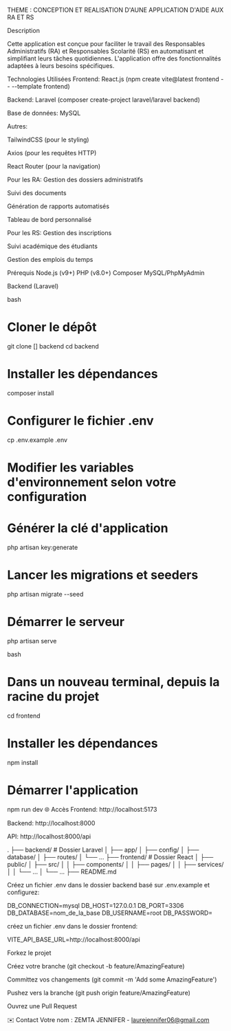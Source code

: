 
THEME : CONCEPTION ET REALISATION D'AUNE APPLICATION D'AIDE AUX RA ET RS


Description

Cette application est conçue pour faciliter le travail des Responsables Administratifs (RA) et Responsables Scolarité (RS) en automatisant et simplifiant leurs tâches quotidiennes. L'application offre des fonctionnalités adaptées à leurs besoins spécifiques.

Technologies Utilisées
Frontend: React.js (npm create vite@latest frontend -- --template frontend)

Backend: Laravel (composer create-project laravel/laravel backend)

Base de données: MySQL

Autres:

TailwindCSS (pour le styling)

Axios (pour les requêtes HTTP)

React Router (pour la navigation)

<!--  -->
<!-- Fonctionnalités Principales -->
Pour les RA:
Gestion des dossiers administratifs

Suivi des documents

Génération de rapports automatisés

Tableau de bord personnalisé

Pour les RS:
Gestion des inscriptions

Suivi académique des étudiants

Gestion des emplois du temps

<!-- Installation -->

Prérequis
Node.js (v9+)
PHP (v8.0+)
Composer
MySQL/PhpMyAdmin

<!-- Étapes d'installation -->
Backend (Laravel)

bash
# Cloner le dépôt
git clone [] backend
cd backend

# Installer les dépendances
composer install

# Configurer le fichier .env
cp .env.example .env
# Modifier les variables d'environnement selon votre configuration

# Générer la clé d'application
php artisan key:generate

# Lancer les migrations et seeders
php artisan migrate --seed

# Démarrer le serveur
php artisan serve


<!-- Frontend (React) -->

bash
# Dans un nouveau terminal, depuis la racine du projet
cd frontend

# Installer les dépendances
npm install

# Démarrer l'application
npm run dev
🌐 Accès
Frontend: http://localhost:5173

Backend: http://localhost:8000

API: http://localhost:8000/api

<!-- Structure du Projet -->
.
├── backend/          # Dossier Laravel
│   ├── app/
│   ├── config/
│   ├── database/
│   ├── routes/
│   └── ...
├── frontend/         # Dossier React
│   ├── public/
│   ├── src/
│   │   ├── components/
│   │   ├── pages/
│   │   ├── services/
│   │   └── ...
│   └── ...
├── README.md


 <!-- Variables d'Environnement -->
Créez un fichier .env dans le dossier backend basé sur .env.example et configurez:

DB_CONNECTION=mysql
DB_HOST=127.0.0.1
DB_PORT=3306
DB_DATABASE=nom_de_la_base
DB_USERNAME=root
DB_PASSWORD=


<!-- Pour React -->
créez un fichier .env dans le dossier frontend:

VITE_API_BASE_URL=http://localhost:8000/api

<!-- Contribution -->
Forkez le projet

Créez votre branche (git checkout -b feature/AmazingFeature)

Committez vos changements (git commit -m 'Add some AmazingFeature')

Pushez vers la branche (git push origin feature/AmazingFeature)

Ouvrez une Pull Request

✉️ Contact
Votre nom : ZEMTA JENNIFER - laurejennifer06@gmail.com